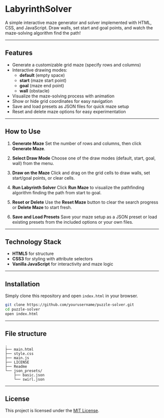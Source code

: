 # LabyrinthSolver

A simple interactive maze generator and solver implemented with HTML, CSS, and JavaScript.
Draw walls, set start and goal points, and watch the maze-solving algorithm find the path!

---

## Features

- Generate a customizable grid maze (specify rows and columns)
- Interactive drawing modes:
  - **default** (empty space)
  - **start** (maze start point)
  - **goal** (maze end point)
  - **wall** (obstacle)
- Visualize the maze-solving process with animation
- Show or hide grid coordinates for easy navigation
- Save and load presets as JSON files for quick maze setup
- Reset and delete maze options for easy experimentation

---

## How to Use

1. **Generate Maze**
   Set the number of rows and columns, then click **Generate Maze**.

2. **Select Draw Mode**
   Choose one of the draw modes (default, start, goal, wall) from the menu.

3. **Draw on the Maze**
   Click and drag on the grid cells to draw walls, set start/goal points, or clear cells.

4. **Run Labyrinth Solver**
   Click **Run Maze** to visualize the pathfinding algorithm finding the path from start to goal.

5. **Reset or Delete**
   Use the **Reset Maze** button to clear the search progress or **Delete Maze** to start fresh.

6. **Save and Load Presets**
   Save your maze setup as a JSON preset or load existing presets from the included options or your own files.

---

## Technology Stack

- **HTML5** for structure
- **CSS3** for styling with attribute selectors
- **Vanilla JavaScript** for interactivity and maze logic

---

## Installation

Simply clone this repository and open `index.html` in your browser.

```bash
git clone https://github.com/yourusername/puzzle-solver.git
cd puzzle-solver
open index.html
```

---

## File structure
```
.
├── main.html
├── style.css
├── main.js
├── LICENSE
├── Readme
└── json_presets/
    ├── basic.json
    └── swirl.json
```

---

## License
This project is licensed under the [MIT License](LICENSE).